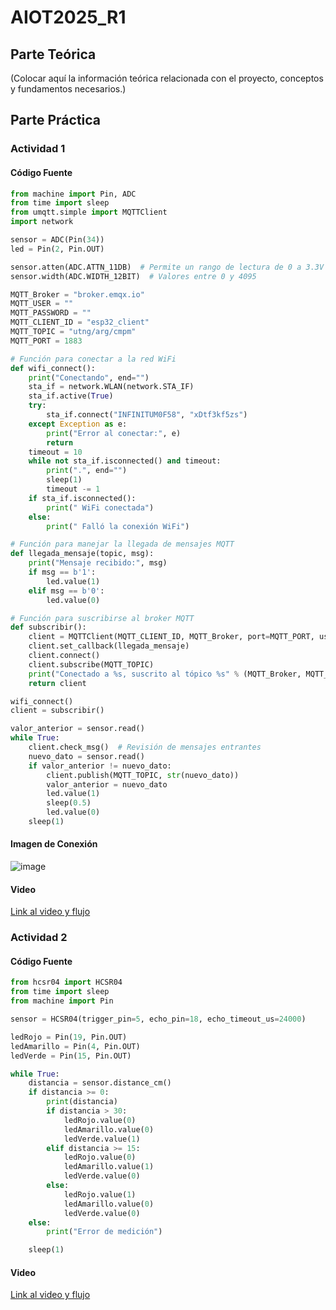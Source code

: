 # AIOT2025_R1

## Parte Teórica

(Colocar aquí la información teórica relacionada con el proyecto, conceptos y fundamentos necesarios.)

## Parte Práctica

### Actividad 1

#### Código Fuente

```python
from machine import Pin, ADC
from time import sleep
from umqtt.simple import MQTTClient
import network

sensor = ADC(Pin(34))
led = Pin(2, Pin.OUT)  

sensor.atten(ADC.ATTN_11DB)  # Permite un rango de lectura de 0 a 3.3V
sensor.width(ADC.WIDTH_12BIT)  # Valores entre 0 y 4095

MQTT_Broker = "broker.emqx.io"
MQTT_USER = ""
MQTT_PASSWORD = ""
MQTT_CLIENT_ID = "esp32_client"
MQTT_TOPIC = "utng/arg/cmpm"
MQTT_PORT = 1883

# Función para conectar a la red WiFi
def wifi_connect():
    print("Conectando", end="")
    sta_if = network.WLAN(network.STA_IF)
    sta_if.active(True)
    try:
        sta_if.connect("INFINITUM0F58", "xDtf3kf5zs")
    except Exception as e:
        print("Error al conectar:", e)
        return
    timeout = 10
    while not sta_if.isconnected() and timeout:
        print(".", end="")
        sleep(1)
        timeout -= 1
    if sta_if.isconnected():
        print(" WiFi conectada")
    else:
        print(" Falló la conexión WiFi")

# Función para manejar la llegada de mensajes MQTT
def llegada_mensaje(topic, msg):
    print("Mensaje recibido:", msg)
    if msg == b'1':
        led.value(1)
    elif msg == b'0':
        led.value(0)

# Función para suscribirse al broker MQTT
def subscribir():
    client = MQTTClient(MQTT_CLIENT_ID, MQTT_Broker, port=MQTT_PORT, user=MQTT_USER, password=MQTT_PASSWORD, keepalive=0)
    client.set_callback(llegada_mensaje)
    client.connect()
    client.subscribe(MQTT_TOPIC)
    print("Conectado a %s, suscrito al tópico %s" % (MQTT_Broker, MQTT_TOPIC))
    return client

wifi_connect()
client = subscribir()

valor_anterior = sensor.read()
while True:
    client.check_msg()  # Revisión de mensajes entrantes
    nuevo_dato = sensor.read()
    if valor_anterior != nuevo_dato:
        client.publish(MQTT_TOPIC, str(nuevo_dato))
        valor_anterior = nuevo_dato
        led.value(1)
        sleep(0.5)
        led.value(0)
    sleep(1)
```

#### Imagen de Conexión

![image](https://github.com/user-attachments/assets/c397e837-4921-4b2d-8d51-fa5de6838bab)

#### Video

[Link al video y flujo](https://drive.google.com/drive/folders/1u0eyGvb6l0lOKrkla-z487WvvUNCj13C?usp=drive_link)  

### Actividad 2

#### Código Fuente

```python
from hcsr04 import HCSR04
from time import sleep
from machine import Pin

sensor = HCSR04(trigger_pin=5, echo_pin=18, echo_timeout_us=24000)

ledRojo = Pin(19, Pin.OUT)
ledAmarillo = Pin(4, Pin.OUT)
ledVerde = Pin(15, Pin.OUT)

while True:
    distancia = sensor.distance_cm()
    if distancia >= 0:
        print(distancia)
        if distancia > 30:
            ledRojo.value(0)
            ledAmarillo.value(0)
            ledVerde.value(1)
        elif distancia >= 15:
            ledRojo.value(0)
            ledAmarillo.value(1)
            ledVerde.value(0)
        else:
            ledRojo.value(1)
            ledAmarillo.value(0)
            ledVerde.value(0)
    else:
        print("Error de medición")

    sleep(1)
```
#### Video

[Link al video y flujo](https://drive.google.com/drive/folders/1u0eyGvb6l0lOKrkla-z487WvvUNCj13C?usp=drive_link)  


